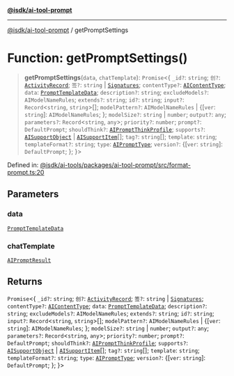 [**@isdk/ai-tool-prompt**](../README.md)

***

[@isdk/ai-tool-prompt](../globals.md) / getPromptSettings

# Function: getPromptSettings()

> **getPromptSettings**(`data`, `chatTemplate`): `Promise`\<\{ `_id?`: `string`; `创?`: [`ActivityRecord`](../interfaces/ActivityRecord.md); `签?`: `string` \| [`Signatures`](../interfaces/Signatures.md); `contentType?`: [`AIContentType`](../type-aliases/AIContentType.md); `data`: [`PromptTemplateData`](../interfaces/PromptTemplateData.md); `description?`: `string`; `excludeModels?`: `AIModelNameRules`; `extends?`: `string`; `id?`: `string`; `input?`: `Record`\<`string`, `string`\>[]; `modelPattern?`: `AIModelNameRules` \| \{\[`ver`: `string`\]: `AIModelNameRules`; \}; `modelSize?`: `string` \| `number`; `output?`: `any`; `parameters?`: `Record`\<`string`, `any`\>; `priority?`: `number`; `prompt?`: `DefaultPrompt`; `shouldThink?`: [`AIPromptThinkProfile`](../interfaces/AIPromptThinkProfile.md); `supports?`: [`AISupportObject`](../interfaces/AISupportObject.md) \| [`AISupportItem`](../type-aliases/AISupportItem.md)[]; `tag?`: `string`[]; `template`: `string`; `templateFormat?`: `string`; `type`: [`AIPromptType`](../type-aliases/AIPromptType.md); `version?`: \{\[`ver`: `string`\]: `DefaultPrompt`; \}; \}\>

Defined in: [@isdk/ai-tools/packages/ai-tool-prompt/src/format-prompt.ts:20](https://github.com/isdk/ai-tool-prompt.js/blob/1daf0234c6beea84df91d95a5a6b8f901fbeace7/src/format-prompt.ts#L20)

## Parameters

### data

[`PromptTemplateData`](../interfaces/PromptTemplateData.md)

### chatTemplate

[`AIPromptResult`](../interfaces/AIPromptResult.md)

## Returns

`Promise`\<\{ `_id?`: `string`; `创?`: [`ActivityRecord`](../interfaces/ActivityRecord.md); `签?`: `string` \| [`Signatures`](../interfaces/Signatures.md); `contentType?`: [`AIContentType`](../type-aliases/AIContentType.md); `data`: [`PromptTemplateData`](../interfaces/PromptTemplateData.md); `description?`: `string`; `excludeModels?`: `AIModelNameRules`; `extends?`: `string`; `id?`: `string`; `input?`: `Record`\<`string`, `string`\>[]; `modelPattern?`: `AIModelNameRules` \| \{\[`ver`: `string`\]: `AIModelNameRules`; \}; `modelSize?`: `string` \| `number`; `output?`: `any`; `parameters?`: `Record`\<`string`, `any`\>; `priority?`: `number`; `prompt?`: `DefaultPrompt`; `shouldThink?`: [`AIPromptThinkProfile`](../interfaces/AIPromptThinkProfile.md); `supports?`: [`AISupportObject`](../interfaces/AISupportObject.md) \| [`AISupportItem`](../type-aliases/AISupportItem.md)[]; `tag?`: `string`[]; `template`: `string`; `templateFormat?`: `string`; `type`: [`AIPromptType`](../type-aliases/AIPromptType.md); `version?`: \{\[`ver`: `string`\]: `DefaultPrompt`; \}; \}\>
